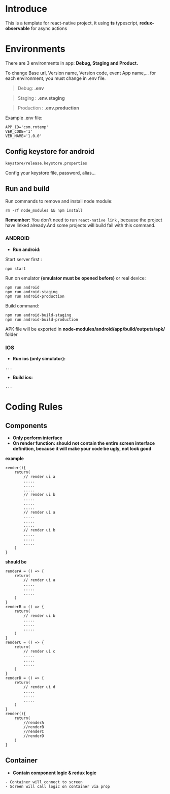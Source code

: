 
# Introduce
This is a template for react-native project, it using **ts** typescript, **redux-observable** for async actions  
# Environments
There are 3 environments in app: **Debug, Staging and Product.**

To change Base url, Version name, Version code, event App name,... for each environment, you must  change in .env file.

> Debug:  **.env**

> Staging : **.env.staging**

> Production : **.env.production**

Example .env file: 

```
APP_ID='com.rntemp'
VER_CODE='1'
VER_NAME='1.0.0'

```
## Config keystore for android
```
keystore/release.keystore.properties
```
Config your keystore file, password, alias...

## Run and build

Run commands to remove and install node module:
```
rm -rf node_modules && npm install
```

**Remember:** You don't need to run `react-native link` , because the project have linked already.And some projects will build fail with this command.

### ANDROID

- **Run android:**

Start server first :

```
npm start
```

Run on emulator **(emulator must be opened before)** or real device:

```
npm run android
npm run android-staging
npm run android-production
```
                                                     
Build command:

```
npm run android-build-staging
npm run android-build-production
```

  APK file will be exported in **node-modules/android/app/build/outputs/apk/** folder


### IOS

- **Run ios (only simulator):**

```
...
```

- **Build ios:**

```
...
```                                                 
# Coding Rules
## Components
- **Only perform interface**
- **On render function: should not contain the entire screen interface definition, because it will make your code be ugly, not look good**

**example**
```
render(){
    return(
        // render ui a
        .....
        .....
        .....
        // render ui b
        .....
        .....
        .....
        // render ui a
        .....
        .....
        .....
        // render ui b
        .....
        .....
        .....
    )
}
```
**should be**
```
renderA = () => {
    return(
        // render ui a
        .....
        .....
        .....    
    )
}
renderB = () => {
    return(
        // render ui b
        .....
        .....
        .....    
    )
}
renderC = () => {
    return(
        // render ui c
        .....
        .....
        .....    
    )
}
renderD = () => {
    return(
        // render ui d
        .....
        .....
        .....    
    )
}
render(){
    return(
        //renderA
        //renderB
        //renderC
        //renderD    
    )
}
```
## Container 

- **Contain component logic & redux logic**
```$xslt
- Container will connect to screen
- Screen will call logic on container via prop
```


